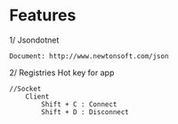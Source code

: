 # Features

1/ Jsondotnet

	Document: http://www.newtonsoft.com/json


2/ Registries Hot key for app
    
    //Socket
        Client
            Shift + C : Connect
            Shift + D : Disconnect
	
	

